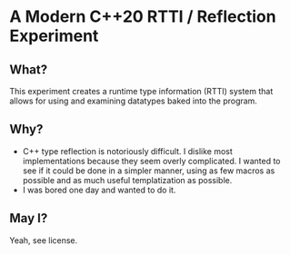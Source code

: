 # A Modern C++20 RTTI / Reflection Experiment

## What?

This experiment creates a runtime type information (RTTI) system that allows for using and examining datatypes baked into the program.

## Why?

- C++ type reflection is notoriously difficult. I dislike most implementations because they seem overly complicated. I wanted to see if it could be done in a simpler manner, using as few macros as possible and as much useful templatization as possible.
- I was bored one day and wanted to do it.

## May I?

Yeah, see license.

